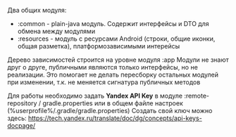 Два общих модуля:
* :common - plain-java модуль. Содержит интерфейсы и DTO для обмена между модулями
* :resources - модуль с ресурсами Android (строки, общие иконки, общая разметка), платформозависимыми интерейсы

Дерево зависимостей строится на уровне модуля :app
Модули не знают друг о друге, публичными являются только интерфейсы, но не реализации.
Это помогает не делать пересборку остальных модулей при изменении, т.к. не меняется сигнатура публичных методов

Для работы необходимо задать <b>Yandex API Key</b> в модуле :remote-repository / gradle.properties или в общем файле настроек
(%userprofile%/.gradle/gradle.properties)
Создать свой ключ можно здесь: https://tech.yandex.ru/translate/doc/dg/concepts/api-keys-docpage/